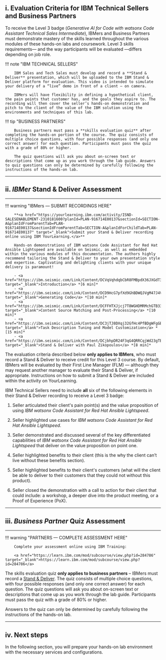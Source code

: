 #

## **i. Evaluation Criteria for IBM Technical Sellers and Business Partners**

To receive the Level 3 badge (*Generative AI for Code with watsonx Code Assistant Technical Sales Intermediate*), IBMers and Business Partners must demonstrate mastery of the skills learned throughout the various modules of these hands-on labs and coursework. Level 3 skills requirements— and the way participants will be evaluated —differs depending on job role.

!!! note "IBM TECHNICAL SELLERS"
        
        IBM Sales and Tech Sales must develop and record a **Stand & Deliver** presentation, which will be uploaded to the IBM Stand & Deliver platform for evaluation. This video is intended to simulate your delivery of a “live” demo in front of a client — on camera.
        
        IBMers will have flexibility in defining a hypothetical client, the pain points that customer has, and the goals they aspire to. The recording will then cover the seller’s hands-on demonstration and pitch to the client of the value of the IBM solution using the environments and techniques of this lab.

!!! tip "BUSINESS PARTNERS"

        Business partners must pass a **skills evaluation quiz** after completing the hands-on portion of the course. The quiz consists of multiple choice questions, with four possible responses (and only one correct answer) for each question. Participants must pass the quiz with a grade of 80% or higher.

        The quiz questions will ask you about on-screen text or descriptions that come up as you work through the lab guide. Answers to quiz questions can only be determined by carefully following the instructions of the hands-on lab.

---

## **ii. *IBMer* Stand & Deliver Assessment**

---

!!! warning "IBMers — SUBMIT RECORDINGS HERE"

        **<a href="https://yourlearning.ibm.com/activity/ISND-SALESENABLEMENT-2310181600?planId=PLAN-916714E00137&sectionId=SECTION-A&planIdFromParentTab=PLAN-916714E00137&sectionIdFromParentTab=SECTION-A&planIdForChildTab=PLAN-916714E00137" target="_blank">Submit your Stand & Deliver recording online using IBM YourLearning.</a>**
        
        Hands-on demonstrations of IBM watsonx Code Assistant for Red Hat Ansible Lightspeed are available on Seismic, as well as embedded within the various modules of this documentation. The authors highly recommend tailoring the Stand & Deliver to your own presentation style and expertise. Captivating and delighting clients with your unique delivery is paramount!

        - <a href="https://ibm.seismic.com/Link/Content/DCVqVqhdqbCbR8FMBpdX36JXGdT3" target="_blank">Introduction</a> *[6 min]*
        - <a href="https://ibm.seismic.com/Link/Content/DCD9HcG7pfXd9GhBDWQJVgM47J4V" target="_blank">Generating Code</a> *[10 min]*
        - <a href="https://ibm.seismic.com/Link/Content/DCFFHTXJjcj7T8WGHDMRMchGTB33" target="_blank">Content Source Matching and Post-Processing</a> *[10 min]*
        - <a href="https://ibm.seismic.com/Link/Content/DC3jTJ8DXqj32GfHc4PfBDgWFgGB" target="_blank">Task Description Tuning and Model Customization</a> *[15 min]*
        - <a href="https://ibm.seismic.com/Link/Content/DCjbhpDR24F3qG4QRRCqjWd23gTB" target="_blank">Stand & Deliver with Paul Zikopoulos</a> *[8 min]*

The evaluation criteria described below **only applies to IBMers**, who must record a Stand & Deliver to receive credit for this Level 3 course. By default, IBMers will be evaluated by their First Line Manager (FLM) — although they may request another manager to evaluate their Stand & Deliver, if appropriate. Instructions on how to submit a Stand & Deliver are included within the activity on YourLearning.

IBM Technical Sellers need to include **all** six of the following elements in their Stand & Deliver recording to receive a Level 3 badge:

1. Seller articulated their client's pain point(s) and the value proposition of using *IBM watsonx Code Assistant for Red Hat Ansible Lightspeed*.

2. Seller highlighted use cases for *IBM watsonx Code Assistant for Red Hat Ansible Lightspeed*.

3. Seller demonstrated and discussed several of the key differentiated capabilities of *IBM watsonx Code Assistant for Red Hat Ansible Lightspeed* that deliver on the value proposition on point one.

4. Seller highlighted benefits to their client (this is the why the client can’t live without these benefits section).

5. Seller highlighted benefits to their client's customers (what will the client be able to deliver to their customers that they could not without this product).

6. Seller closed the demonstration with a call to action for their client that could include: a workshop, a deeper dive into the product meeting, or a Proof of Experience (PoX).

---

## **iii. *Business Partner* Quiz Assessment**

---

!!! warning "PARTNERS — COMPLETE ASSESSMENT HERE"

        Complete your assessment online using IBM Training:
        
        <a href="https://learn.ibm.com/mod/subcourse/view.php?id=284786" target="_blank">https://learn.ibm.com/mod/subcourse/view.php?id=284786</a>

The skills evaluation quiz **only applies to business partners** – IBMers must record a <a href="https://ibm.github.io/WCA-AnsibleLightspeed-L3/evaluation/#ibmer-stand-deliver-assessment" target="_blank">Stand & Deliver</a>. The quiz consists of multiple choice questions, with four possible responses (and only one correct answer) for each question. The quiz questions will ask you about on-screen text or descriptions that come up as you work through the lab guide. Participants must pass the quiz with a grade of 80% or higher.

Answers to the quiz can only be determined by carefully following the instructions of the hands-on lab.

---

## **iv. Next steps**

In the following section, you will prepare your hands-on lab environment with the necessary services and configurations.
